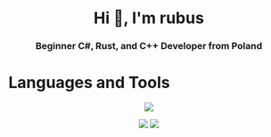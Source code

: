 <h1 align="center">Hi 👋, I'm rubus</h1>
<h3 align="center">Beginner C#, Rust, and C++ Developer from Poland</h3>

<h1>Languages and Tools</h1>
<p align="center">
  <a href="https://youtube.com/rubjiasty">
    <img src="https://skillicons.dev/icons?i=github,gradle,unity,idea,visualstudio,java,cs,cpp,dotnet,javascript,php,kotlin,rust,mysql&perline=7"/>
  </a>
</p>

<div align="center">
  <img src="https://github-readme-stats.vercel.app/api?username=rubuscode&show_icons=true&theme=tokyonight" /> 
  <img src="https://github-readme-streak-stats.herokuapp.com/?user=rubuscode&theme=tokyonight&hide_border=true" />
</div>
